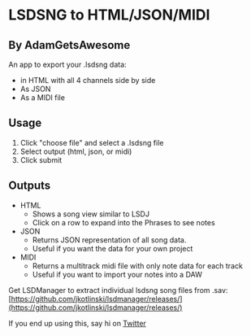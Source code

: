 LSDSNG to HTML/JSON/MIDI
=================
By AdamGetsAwesome
------------------

An app to export your .lsdsng data:
- in HTML with all 4 channels side by side
- As JSON
- As a MIDI file



## Usage
1. Click "choose file" and select a .lsdsng file
2. Select output (html, json, or midi)
3. Click submit

## Outputs
* HTML
  - Shows a song view similar to LSDJ
  - Click on a row to expand into the Phrases to see notes
* JSON
  - Returns JSON representation of all song data.
  - Useful if you want the data for your own project
* MIDI
  - Returns a multitrack midi file with only note data for each track
  - Useful if you want to import your notes into a DAW
  
Get LSDManager to extract individual lsdsng song files from .sav: [https://github.com/jkotlinski/lsdmanager/releases/](https://github.com/jkotlinski/lsdmanager/releases/)

If you end up using this, say hi on [Twitter](https://twitter.com/adamgetsawesome)